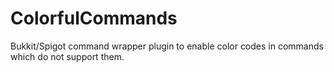 ColorfulCommands
================

Bukkit/Spigot command wrapper plugin to enable color codes in commands which do not support them.

